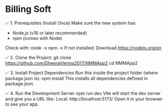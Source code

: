 # Billing Soft

✅ 1. Prerequisites (Install Once)
 Make sure the new system has:
   - Node.js (v16 or later recommended)
   - npm (comes with Node)

 Check with:
    node -v
    npm -v
  If not installed: Download https://nodejs.org/en

✅ 2. Clone the Project:
  git clone https://github.com/DheerajVerma2017/NMMApp2
  cd NMMApp2

✅ 3. Install Project Dependencies
Run this inside the project folder (where package.json is):
  npm install
This installs all dependencies defined in package.json.

✅ 4. Run the Development Server
  npm run dev
Vite will start the dev server and give you a URL like:
Local:   http://localhost:5173/
Open it in your browser to see your app.
